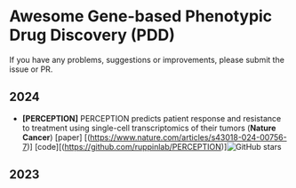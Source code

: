 # Awesome Gene-based Phenotypic Drug Discovery (PDD)

If you have any problems, suggestions or improvements, please submit the issue or PR.

## 2024
- <a name=""></a>**[PERCEPTION]** PERCEPTION predicts patient response and resistance to treatment using single-cell transcriptomics of their tumors (**Nature Cancer**) [paper] [(https://www.nature.com/articles/s43018-024-00756-7)] [code][(https://github.com/ruppinlab/PERCEPTION)]![GitHub stars](https://img.shields.io/github/stars/cytomining/DeepProfiler.svg?logo=github&label=Stars)


## 2023

